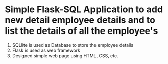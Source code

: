 # Simple Flask-SQL Application to add new detail employee details and to list the details of all the employee's
 1. SQLlite is used as Database to store the employee details
 2. Flask is used as web framework
 3. Designed simple web page using HTML, CSS, etc.
